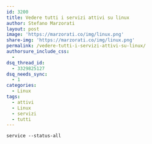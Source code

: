 ```yaml
---
id: 3200
title: Vedere tutti i servizi attivi su linux
author: Stefano Marzorati
layout: post
image: 'https://marzorati.co/img/linux.png'
share-img: 'https://marzorati.co/img/linux.png'
permalink: /vedere-tutti-i-servizi-attivi-su-linux/
authorsure_include_css:
  - 
dsq_thread_id:
  - 3329825127
dsq_needs_sync:
  - 1
categories:
  - Linux
tags:
  - attivi
  - Linux
  - servizi
  - tutti
---
```

`service --status-all`
